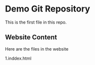 # Demo Git Repository 

This is the first file in this repo.

## Website Content


Here are the files in the website 

1.inddex.html 